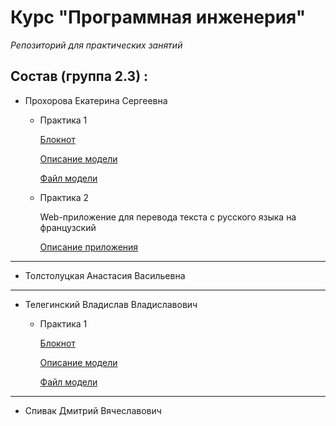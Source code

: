 # Курс "Программная инженерия"

*Репозиторий для практических занятий* 



## Состав (группа 2.3) :

* Прохорова Екатерина Сергеевна

  * Практика 1
    
    [Блокнот]()
    
    [Описание модели](https://huggingface.co/Helsinki-NLP/opus-mt-ru-fr)

    [Файл модели]()
    
  * Практика 2

    Web-приложение для перевода текста с русского языка на французский

    [Описание приложения](https://github.com/KateProxa/Practice/tree/main/Part2/Translator/)
___

* Толстолуцкая Анастасия Васильевна

___

* Телегинский Владислав Владиславович

  * Практика 1
    
    [Блокнот](https://colab.research.google.com/drive/1QX9cPhLB3tBM-bvBZ84ZOP8GEAXUWH00?usp=sharing)
    
    [Описание модели](https://huggingface.co/Helsinki-NLP/opus-mt-en-ru)

    [Файл модели](https://github.com/KateProxa/Practice/blob/main/Part1/Kate.py)

___

* Спивак Дмитрий Вячеславович

